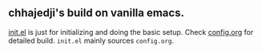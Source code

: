 ## chhajedji's build on vanilla emacs.

[init.el](./init.el) is just for initializing and doing the basic setup. Check [config.org](./config.org) for detailed build. `init.el` mainly sources `config.org`.
